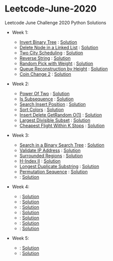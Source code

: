 # Leetcode-June-2020
Leetcode June Challenge 2020 Python Solutions
- Week 1:
  - [Invert Binary Tree](https://leetcode.com/explore/challenge/card/june-leetcoding-challenge/539/week-1-june-1st-june-7th/3347/) : [Solution](Week_1/InvertBinaryTree.py)
  - [Delete Node in a Linked List](https://leetcode.com/explore/challenge/card/june-leetcoding-challenge/539/week-1-june-1st-june-7th/3348/) : [Solution](Week_1/DeleteNode.py)
  - [Two City Scheduling](https://leetcode.com/explore/challenge/card/june-leetcoding-challenge/539/week-1-june-1st-june-7th/3349/) : [Solution](Week_1/TwoCityScheduleCost.py)
  - [Reverse String](https://leetcode.com/explore/challenge/card/june-leetcoding-challenge/539/week-1-june-1st-june-7th/3350/) : [Solution](Week_1/ReverseString.py)
  - [Random Pick with Weight](https://leetcode.com/explore/challenge/card/june-leetcoding-challenge/539/week-1-june-1st-june-7th/3351/) : [Solution](Week_1/RandomPickWeight.py)
  - [Queue Reconstruction by Height](https://leetcode.com/explore/challenge/card/june-leetcoding-challenge/539/week-1-june-1st-june-7th/3352/) : [Solution](Week_1/ReconstructQueue.py)
  - [Coin Change 2](https://leetcode.com/explore/challenge/card/june-leetcoding-challenge/539/week-1-june-1st-june-7th/3353/) : [Solution](Week_1/CoinChange2.py)

- Week 2:
  - [Power Of Two](https://leetcode.com/explore/challenge/card/june-leetcoding-challenge/540/week-2-june-8th-june-14th/3354/) : [Solution](Week_2/PowerofTwo.py)
  - [Is Subsequence](https://leetcode.com/explore/challenge/card/june-leetcoding-challenge/540/week-2-june-8th-june-14th/3355/) : [Solution](Week_2/IsSubsequence.py)
  - [Search Insert Position](https://leetcode.com/explore/challenge/card/june-leetcoding-challenge/540/week-2-june-8th-june-14th/3356/) : [Solution](Week_2/searchInsertPosition.py)
  - [Sort Colors](https://leetcode.com/explore/challenge/card/june-leetcoding-challenge/540/week-2-june-8th-june-14th/3357/) : [Solution](Week_2/sortColors.py)
  - [Insert Delete GetRandom O(1)](https://leetcode.com/explore/challenge/card/june-leetcoding-challenge/540/week-2-june-8th-june-14th/3358/) : [Solution](Week_2/getRandom.py)
  - [Largest Divisible Subset](https://leetcode.com/explore/challenge/card/june-leetcoding-challenge/540/week-2-june-8th-june-14th/3359/) : [Solution](Week_2/LargestSubset.py)
  - [Cheapest Flight Within K Stops](https://leetcode.com/explore/challenge/card/june-leetcoding-challenge/540/week-2-june-8th-june-14th/3360/) : [Solution](Week_2/CheapestFlight.py)

- Week 3:
  - [Search in a Binary Search Tree](https://leetcode.com/explore/challenge/card/june-leetcoding-challenge/541/week-3-june-15th-june-21st/3361/) : [Solution](Week_3/searchBST.py)
  - [Validate IP Address](https://leetcode.com/explore/challenge/card/june-leetcoding-challenge/541/week-3-june-15th-june-21st/3362/) : [Solution](Week_3/validateIPAddress.py)
  - [Surrounded Regions](https://leetcode.com/explore/challenge/card/june-leetcoding-challenge/541/week-3-june-15th-june-21st/3363/) : [Solution](Week_3/surroundedRegions.py)
  - [H-Index II](https://leetcode.com/explore/challenge/card/june-leetcoding-challenge/541/week-3-june-15th-june-21st/3364/) : [Solution](Week_3/hindex.py)
  - [Longest Duplicate Substring](https://leetcode.com/explore/challenge/card/june-leetcoding-challenge/541/week-3-june-15th-june-21st/3365/) : [Solution](Week_3/longdupsubstr.py)
  - [Permutation Sequence](https://leetcode.com/explore/challenge/card/june-leetcoding-challenge/541/week-3-june-15th-june-21st/3366/) : [Solution](Week_3/permutationsequence.py)
  - []() : [Solution](Week_3/)

- Week 4:
  - []() : [Solution](Week_4/)
  - []() : [Solution](Week_4/)
  - []() : [Solution](Week_4/)
  - []() : [Solution](Week_4/)
  - []() : [Solution](Week_4/)
  - []() : [Solution](Week_4/)
  - []() : [Solution](Week_4/)

- Week 5:
  - []() : [Solution](Week_5/)
  - []() : [Solution](Week_5/)

